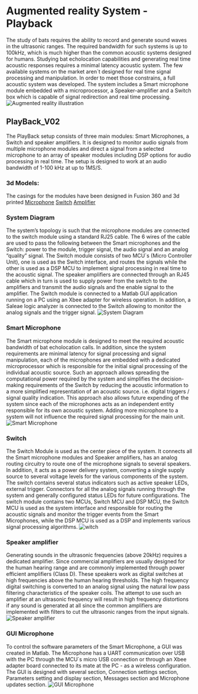# Augmented reality System - Playback
The study of bats requires the ability to record and generate sound waves in the ultrasonic ranges. The required bandwidth for such systems is up to 100kHz, which is much higher than the common acoustic systems designed for humans. Studying bat echolocation capabilities and generating real time acoustic responses requires a minimal latency acoustic system. The few available systems on the market aren`t designed for real time signal processing and manipulation. In order to meet those constrains, a full acoustic system was developed. The system includes a Smart microphone module embedded with a microprocessor, a Speaker-amplifier and a Switch box which is capable of signal redirection and real time processing.
![Augmented reality illustration](https://github.com/arkadiraf/PlayBack_V02/blob/master/Images/Playback_Icon.png?raw=true)
 
## PlayBack_V02
The PlayBack setup consists of three main modules: Smart Microphones, a Switch and speaker amplifiers.  It is designed to monitor audio signals from multiple microphone modules and direct a signal from a selected microphone to an array of speaker modules including DSP options for audio processing in real time. The setup is designed to work at an audio bandwidth of 1-100 kHz at up to 1MS/S.
 
 ### 3d Models:
The casings for the modules have been designed in Fusion 360 and 3d printed
[Microphone](https://a360.co/2HDuYLZ)
[Switch](https://a360.co/36yYfSj)
[Amplifier](https://a360.co/2WX1Lmh)

### System Diagram
The system’s topology is such that the microphone modules are connected to the switch module using a standard RJ25 cable. The 6 wires of the cable are used to pass the following between the Smart microphones and the Switch: power to the module, trigger signal, the audio signal and an analog “quality” signal. The Switch module consists of two MCU`s (Micro Controller Unit), one is used as the Switch interface, and routes the signals while the other is used as a DSP MCU to implement signal processing in real time to the acoustic signal. The speaker amplifiers are connected through an RJ45 cable which in turn is used to supply power from the switch to the amplifiers and transmit the audio signals and the enable signal to the amplifier. The Switch module is connected to a Matlab GUI application running on a PC using an Xbee adapter for wireless operation. In addition, a Saleae logic analyzer is connected to the Switch allowing to monitor the analog signals and the trigger signal.
![System Diagram](https://github.com/arkadiraf/PlayBack_V02/blob/master/Images/System%20topology%20diagram.png)
 
### Smart Microphone
The Smart microphone module is designed to meet the required acoustic bandwidth of bat echolocation calls. In addition, since the system requirements are minimal latency for signal processing and signal manipulation, each of the microphones are embedded with a dedicated microprocessor which is responsible for the initial signal processing of the individual acoustic source. Such an approach allows spreading the computational power required by the system and simplifies the decision-making requirements of the Switch by reducing the acoustic information to a more simplified representation of an acoustic source. i.e. digital triggers / signal quality indication. This approach also allows future expending of the system since each of the microphones acts as an independent entity responsible for its own acoustic system. Adding more microphone to a system will not influence the required signal processing for the main unit.
![Smart Microphone](https://github.com/arkadiraf/PlayBack_V02/blob/master/Images/Smart%20Microphone.jpg)

### Switch
The Switch Module is used as the center piece of the system. It connects all the Smart microphone modules and Speaker amplifiers, has an analog routing circuitry to route one of the microphone signals to several speakers. In addition, it acts as a power delivery system, converting a single supply source to several voltage levels for the various components of the system. The switch contains several status indicators such as active speaker LEDs, external trigger. Connectors for all the analog signals running through the system and generally configured status LEDs for future configurations. The switch module contains two MCUs, Switch MCU and DSP MCU, the Switch MCU is used as the system interface and responsible for routing the acoustic signals and monitor the trigger events from the Smart Microphones, while the DSP MCU is used as a DSP and implements various signal processing algorithms.
 ![witch](https://github.com/arkadiraf/PlayBack_V02/blob/master/Images/Switch.jpg)

### Speaker amplifier
Generating sounds in the ultrasonic frequencies (above 20kHz) requires a dedicated amplifier. Since commercial amplifiers are usually designed for the human hearing range and are commonly implemented through power efficient amplifiers (Class D). These speakers work as digital switches at high frequencies above the human hearing thresholds. The high frequency digital switching is converted to an analog signal using the natural low pass filtering characteristics of the speaker coils. The attempt to use such an amplifier at an ultrasonic frequency will result in high frequency distortions if any sound is generated at all since the common amplifiers are implemented with filters to cut the ultrasonic ranges from the input signals.
 ![Speaker amplifier](https://github.com/arkadiraf/PlayBack_V02/blob/master/Images/Speaker%20amplifier.jpg)

### GUI Microphone
To control the software parameters of the Smart Microphone, a GUI was created in Matlab. The Microphone has a UART communication over USB with the PC through the MCU`s micro USB connection or through an Xbee adapter board connected to its mate at the PC - as a wireless configuration. The GUI is designed with several section, Connection settings section, Parameters setting and display section, Messages section and Microphone updates section.
 ![GUI Microphone](https://github.com/arkadiraf/PlayBack_V02/blob/master/Images/Mic_GUI_Interface.JPG)

